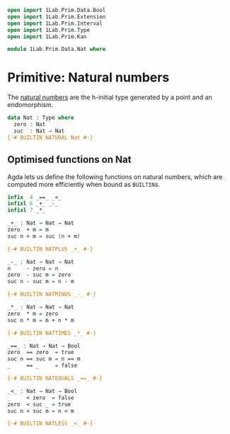 ```agda
open import 1Lab.Prim.Data.Bool
open import 1Lab.Prim.Extension
open import 1Lab.Prim.Interval
open import 1Lab.Prim.Type
open import 1Lab.Prim.Kan

module 1Lab.Prim.Data.Nat where
```

# Primitive: Natural numbers

The [natural numbers](Data.Nat.html) are the h-initial type generated by
a point and an endomorphism.

```agda
data Nat : Type where
  zero : Nat
  suc  : Nat → Nat
{-# BUILTIN NATURAL Nat #-}
```

## Optimised functions on Nat

Agda lets us define the following functions on natural numbers, which
are computed more efficiently when bound as `BUILTIN`s.

```agda
infix  4 _==_ _<_
infixl 6 _+_ _-_
infixl 7 _*_

_+_ : Nat → Nat → Nat
zero  + m = m
suc n + m = suc (n + m)

{-# BUILTIN NATPLUS _+_ #-}

_-_ : Nat → Nat → Nat
n     - zero = n
zero  - suc m = zero
suc n - suc m = n - m

{-# BUILTIN NATMINUS _-_ #-}

_*_ : Nat → Nat → Nat
zero  * m = zero
suc n * m = m + n * m

{-# BUILTIN NATTIMES _*_ #-}

_==_ : Nat → Nat → Bool
zero  == zero  = true
suc n == suc m = n == m
_     == _     = false

{-# BUILTIN NATEQUALS _==_ #-}

_<_ : Nat → Nat → Bool
_     < zero  = false
zero  < suc _ = true
suc n < suc m = n < m

{-# BUILTIN NATLESS _<_ #-}
```
